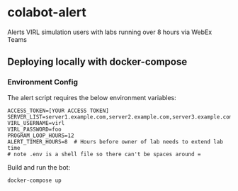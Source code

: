 # colabot-alert
Alerts VIRL simulation users with labs running over 8 hours via WebEx Teams 

## Deploying locally with docker-compose
### Environment Config
The alert script requires the below environment variables:
```
ACCESS_TOKEN=[YOUR ACCESS TOKEN]
SERVER_LIST=server1.example.com,server2.example.com,server3.example.com
VIRL_USERNAME=virl
VIRL_PASSWORD=foo
PROGRAM_LOOP_HOURS=12
ALERT_TIMER_HOURS=8  # Hours before owner of lab needs to extend lab time
# note .env is a shell file so there can't be spaces around =
```
Build and run the bot:
```
docker-compose up
```
